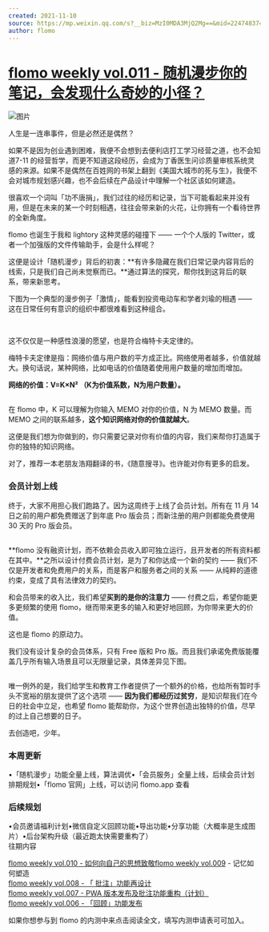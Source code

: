 ```yaml
---
created: 2021-11-10
source: https://mp.weixin.qq.com/s?__biz=MzI0MDA3MjQ2Mg==&mid=2247483748&idx=1&sn=e02bd041ac0f7d7bc3257673881ba9fa&chksm=e9212305de56aa130f0b8b51d035d7743630555a147cfcb7f5c797b55b0ca2a2ce446132858b#rd
author: flomo
---
```


# [flomo weekly vol.011 - 随机漫步你的笔记，会发现什么奇妙的小径？](https://mp.weixin.qq.com/s?__biz=MzI0MDA3MjQ2Mg==&mid=2247483748&idx=1&sn=e02bd041ac0f7d7bc3257673881ba9fa&chksm=e9212305de56aa130f0b8b51d035d7743630555a147cfcb7f5c797b55b0ca2a2ce446132858b#rd)


![图片](https://mmbiz.qpic.cn/mmbiz_png/wDNLH7zcd1OrhO4cASmdz7qVnUaMiaItBtywqnfR6yT7ponPYgQqB9buOQCdvU4wTKTJgjkuqVaLj7ic0xYku5cA/640?wx_fmt=png&tp=png&wxfrom=5&wx_lazy=1&wx_co=1)

人生是一连串事件，但是必然还是偶然？

如果不是因为创业遇到困难，我便不会想到去便利店打工学习经营之道，也不会知道7-11 的经营哲学，而更不知道这段经历，会成为丁香医生问诊质量审核系统灵感的来源。如果不是偶然在百姓网的书架上翻到《美国大城市的死与生》，我便不会对城市规划感兴趣，也不会后续在产品设计中理解一个社区该如何建造。

很喜欢一个词叫「功不唐捐」，我们过往的经历和记录，当下可能看起来并没有用，但是在未来的某一个时刻相遇，往往会带来新的火花，让你拥有一个看待世界的全新角度。

flomo 也诞生于我和 lightory 这种灵感的碰撞下 —— 一个个人版的 Twitter，或者一个加强版的文件传输助手，会是什么样呢？

这便是设计「随机漫步」背后的初衷：**有许多隐藏在我们日常记录内容背后的线索，只是我们自己尚未觉察而已。**通过算法的探究，帮你找到这背后的联系，带来新思考。

下图为一个典型的漫步例子「激情」，能看到投资电动车和学者刘瑜的相遇 —— 这在日常任何有意识的组织中都很难看到这种组合。

![图片](data:image/gif;base64,iVBORw0KGgoAAAANSUhEUgAAAAEAAAABCAYAAAAfFcSJAAAADUlEQVQImWNgYGBgAAAABQABh6FO1AAAAABJRU5ErkJggg==)

![图片](data:image/gif;base64,iVBORw0KGgoAAAANSUhEUgAAAAEAAAABCAYAAAAfFcSJAAAADUlEQVQImWNgYGBgAAAABQABh6FO1AAAAABJRU5ErkJggg==)

这不仅仅是一种感性浪漫的愿望，也是符合梅特卡夫定律的。

梅特卡夫定律是指：网络价值与用户数的平方成正比。网络使用者越多，价值就越大。换句话说，某种网络，比如电话的价值随着使用用户数量的增加而增加。

**网络的价值：V=K×N² （K为价值系数，N为用户数量）。**

![图片](data:image/gif;base64,iVBORw0KGgoAAAANSUhEUgAAAAEAAAABCAYAAAAfFcSJAAAADUlEQVQImWNgYGBgAAAABQABh6FO1AAAAABJRU5ErkJggg==)

在 flomo 中，K 可以理解为你输入 MEMO 对你的价值，N 为 MEMO 数量。而 MEMO 之间的联系越多，**这个知识网络对你的价值就越大**。

这便是我们想为你做到的，你只需要记录对你有价值的内容，我们来帮你打造属于你的独特的知识网络。

对了，推荐一本老朋友浩翔翻译的书，《随意搜寻》。也许能对你有更多的启发。

### 会员计划上线

终于，大家不用担心我们跑路了。因为这周终于上线了会员计划。所有在 11 月 14 日之前的用户都免费赠送了到年底 Pro 版会员；而新注册的用户则都能免费使用 30 天的 Pro 版会员。

![图片](data:image/gif;base64,iVBORw0KGgoAAAANSUhEUgAAAAEAAAABCAYAAAAfFcSJAAAADUlEQVQImWNgYGBgAAAABQABh6FO1AAAAABJRU5ErkJggg==)

**flomo 没有融资计划，而不依赖会员收入即可独立运行，且开发者的所有资料都在其中。**之所以设计付费会员计划，是为了和你达成一个新的契约 —— 我们不仅是开发者和免费用户的关系，而是客户和服务者之间的关系 —— 从纯粹的道德约束，变成了具有法律效力的契约。

和会员带来的收入比，我们希望**买到的是你的注意力** —— 付费之后，希望你能更多更频繁的使用 flomo，继而带来更多的输入和更好地回顾，为你带来更大的价值。

这也是 flomo 的原动力。

我们没有设计复杂的会员体系，只有 Free 版和 Pro 版。而且我们承诺免费版能覆盖几乎所有输入场景且可以无限量记录，具体差异见下图。

![图片](data:image/gif;base64,iVBORw0KGgoAAAANSUhEUgAAAAEAAAABCAYAAAAfFcSJAAAADUlEQVQImWNgYGBgAAAABQABh6FO1AAAAABJRU5ErkJggg==)

唯一例外的是，我们给学生和教育工作者提供了一个额外的价格，也给所有暂时手头不宽裕的朋友提供了这个选项 —— **因为我们都经历过贫穷**，是知识帮我们在今日的社会中立足，也希望 flomo 能帮助你，为这个世界创造出独特的价值，尽早的过上自己想要的日子。

去创造吧，少年。

### 本周更新

•「随机漫步」功能全量上线，算法调优•「会员服务」全量上线，后续会员计划排期规划•「flomo 官网」上线，可以访问 flomo.app 查看

### 后续规划

•会员邀请福利计划•微信自定义回顾功能•导出功能•分享功能（大概率是生成图片）•后台架构升级（最近跑太快需要重构了）  
往期内容  

[flomo weekly vol.010 - 如何向自己的思想致敬](http://mp.weixin.qq.com/s?__biz=MzI0MDA3MjQ2Mg==&mid=2247483737&idx=1&sn=3307e9a5e91a24ea07aa104e86019dfc&chksm=e9212338de56aa2e87ff660a28c13339794a8efa69bd5e118140a7c121f5e170ddb193f3b939&scene=21#wechat_redirect)[flomo weekly vol.009](http://mp.weixin.qq.com/s?__biz=MzI0MDA3MjQ2Mg==&mid=2247483727&idx=1&sn=5f1bee7531badb00dccb20bc8e355ee8&chksm=e921232ede56aa38cfeb7bfe04a2a5f0f28d5593f7111c2a3cb0ad181752af93118df54571c1&scene=21#wechat_redirect) - 记忆如何塑造  
[flomo weekly vol.008 - 「 批注」功能再设计](http://mp.weixin.qq.com/s?__biz=MzI0MDA3MjQ2Mg==&mid=2247483715&idx=1&sn=4101b28e6411698e57a69786b7d989f8&chksm=e9212322de56aa3436e9fd8679685949249d3adee2c0da0dd6d5b599c66a9eacfb0f6af39c72&scene=21#wechat_redirect)  
[flomo weekly vol.007 - PWA 版本发布及批注功能重构（计划）](http://mp.weixin.qq.com/s?__biz=MzI0MDA3MjQ2Mg==&mid=2247483700&idx=1&sn=ca579c578f1ed749d5ffaf182396420f&chksm=e9212355de56aa431cd71938e620e3c0400b240e2bfe4331915a324fb36f77132e4692fa67b2&scene=21#wechat_redirect)  
[flomo weekly vol.006 - 「回顾」功能发布](http://mp.weixin.qq.com/s?__biz=MzI0MDA3MjQ2Mg==&mid=2247483690&idx=1&sn=dcdc89cf9ed769993aa85dc759364ce3&chksm=e921234bde56aa5d40bf04eb94a8e909b75980064e88e470962a52ea17fcd69c3f13af68397f&scene=21#wechat_redirect)  
  
如果你想参与到 flomo 的内测中来点击阅读全文，填写内测申请表可可加入。
